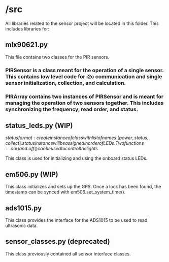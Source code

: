 #  /src

All libraries related to the sensor project will be located in this folder. This includes libraries for:


## mlx90621.py

This file contains two classes for the PIR sensors.

### PIRSensor is a class meant for the operation of a single sensor. This contains low level code for i2c communication and single sensor initialization, collection, and calculation.

### PIRArray contains two instances of PIRSensor and is meant for managing the operation of two sensors together. This includes synchronizing the frequency, read order, and status.

## status_leds.py (WIP)

$status format: create instance of class with list of names. [power, status, collect]. status instance will be assigned in order of LEDs. Two functions - .on() and .off() can be used to control the lights$

This class is used for initializing and using the onboard status LEDs.

## em506.py (WIP)

This class initializes and sets up the GPS. Once a lock has been found, the timestamp can be synced with em506.set_system_time().

## ads1015.py

This class provides the interface for the ADS1015 to be used to read ultrasonic data.

## sensor_classes.py (deprecated)

This class previously contained all sensor interface classes. 
